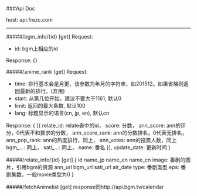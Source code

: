 ###Api Doc

host: api.frezc.com

____
#####/bgm_info/{id}
[get]
Request:
- id: bgm上相应的id

Response:
{}

#####/anime_rank
[get]
Request:
- time: 排行基本会是月更，该参数为年月的字符串，如201512。如果省略则返回最新的排行。(弃用)
- start: 从第几位开始，建议不要大于1161, 默认0
- limit: 返回的最大条数, 默认100
- lang: 标题显示的语言(cn, jp, en), 默认cn

Response:
{
	[{
		relate_id: relate表中的id，
    score: 分数，
    ann_score: ann的评分，0代表不和要求的分数，
    ann_score_rank: ann的分数排名，0代表无排名，
    ann_pop_rank: ann的热度排行，同上，
    ann_votes: ann的投票人数，同上
    bgm_...: 同上，
    sati_...: 同上，
    name: 番名
	}],
	update_date: 更新时间
}

#####/relate_info/{id}
[get]
{
		id
		name_jp
		name_en
		name_cn
		image: 番剧的图片，引用bgm的资源
		ann_url
		bgm_url
		sati_url
		air_date
		type: 番剧类型
		eps: 番剧集数，一般movie类型为0
}

#####/fetchAnimelist
[get]
response同http://api.bgm.tv/calendar
